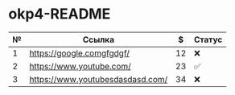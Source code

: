 # okp4-README

| №   | Ссылка                           | $   | Статус |
|-----|----------------------------------|-----|--------|
| 1   | https://google.comgfgdgf/        | 12  | ❌      | 
| 2   | https://www.youtube.com/         | 23  | ✅      | 
| 3   | https://www.youtubesdasdasd.com/ | 34  | ❌      | 